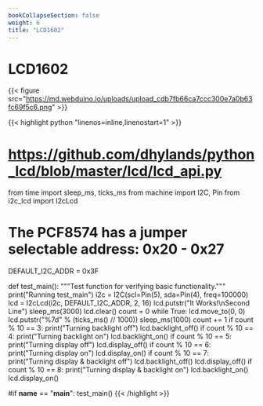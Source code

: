 ```yaml
---
bookCollapseSection: false
weight: 6
title: "LCD1602"
---
```

LCD1602
====


{{< figure src="https://md.webduino.io/uploads/upload_cdb7fb66ca7ccc300e7a0b63fc69f5c6.png" >}}



{{< highlight python "linenos=inline,linenostart=1" >}}
# https://github.com/dhylands/python_lcd/blob/master/lcd/lcd_api.py
from time import sleep_ms, ticks_ms
from machine import I2C, Pin
from i2c_lcd import I2cLcd

# The PCF8574 has a jumper selectable address: 0x20 - 0x27
DEFAULT_I2C_ADDR = 0x3F

def test_main():
    """Test function for verifying basic functionality."""
    print("Running test_main")
    i2c = I2C(scl=Pin(5), sda=Pin(4), freq=100000)
    lcd = I2cLcd(i2c, DEFAULT_I2C_ADDR, 2, 16)
    lcd.putstr("It Works!\nSecond Line")
    sleep_ms(3000)
    lcd.clear()
    count = 0
    while True:
        lcd.move_to(0, 0)
        lcd.putstr("%7d" % (ticks_ms() // 1000))
        sleep_ms(1000)
        count += 1
        if count % 10 == 3:
            print("Turning backlight off")
            lcd.backlight_off()
        if count % 10 == 4:
            print("Turning backlight on")
            lcd.backlight_on()
        if count % 10 == 5:
            print("Turning display off")
            lcd.display_off()
        if count % 10 == 6:
            print("Turning display on")
            lcd.display_on()
        if count % 10 == 7:
            print("Turning display & backlight off")
            lcd.backlight_off()
            lcd.display_off()
        if count % 10 == 8:
            print("Turning display & backlight on")
            lcd.backlight_on()
            lcd.display_on()

#if __name__ == "__main__":
test_main()
{{< /highlight >}}

